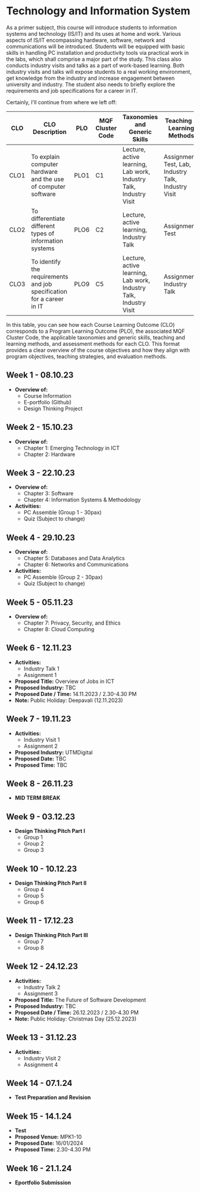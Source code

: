 # Technology and Information System

As a primer subject, this course will introduce students to information systems and technology (IS/IT) and its uses at home and work. Various aspects of IS/IT encompassing hardware, software, network and communications will be introduced. Students will be equipped with basic skills in handling PC installation and productivity tools via practical work in the labs, which shall comprise a major part of the study. This class also conducts industry visits and talks as a part of work-based learning. Both industry visits and talks will expose students to a real working environment, get knowledge from the industry and increase engagement between university and industry. The student also needs to briefly explore the requirements and job specifications for a career in IT.

Certainly, I'll continue from where we left off:

| CLO   | CLO Description                                                 | PLO   | MQF Cluster Code | Taxonomies and Generic Skills | Teaching & Learning Methods                                      | Assessment Methods                              |
|-------|-----------------------------------------------------------------|-------|-------------------|------------------------------|-----------------------------------------------------------------|-------------------------------------------------|
| CLO1  | To explain computer hardware and the use of computer software   | PLO1  | C1               | Lecture, active learning, Lab work, Industry Talk, Industry Visit | Assignment, Test, Lab, Industry Talk, Industry Visit |
| CLO2  | To differentiate different types of information systems       | PLO6  | C2               | Lecture, active learning, Industry Talk | Assignment, Test                                      |
| CLO3  | To identify the requirements and job specification for a career in IT | PLO9  | C5               | Lecture, active learning, Lab work, Industry Talk, Industry Visit | Assignment, Industry Talk                         |

In this table, you can see how each Course Learning Outcome (CLO) corresponds to a Program Learning Outcome (PLO), the associated MQF Cluster Code, the applicable taxonomies and generic skills, teaching and learning methods, and assessment methods for each CLO. This format provides a clear overview of the course objectives and how they align with program objectives, teaching strategies, and evaluation methods.

## Week 1 - 08.10.23
- **Overview of:**
  - Course Information
  - E-portfolio (Github)
  - Design Thinking Project

## Week 2 - 15.10.23
- **Overview of:**
  - Chapter 1: Emerging Technology in ICT
  - Chapter 2: Hardware

## Week 3 - 22.10.23
- **Overview of:**
  - Chapter 3: Software
  - Chapter 4: Information Systems & Methodology
- **Activities:**
  - PC Assemble (Group 1 - 30pax)
  - Quiz (Subject to change)

## Week 4 - 29.10.23
- **Overview of:**
  - Chapter 5: Databases and Data Analytics
  - Chapter 6: Networks and Communications
- **Activities:**
  - PC Assemble (Group 2 - 30pax)
  - Quiz (Subject to change)

## Week 5 - 05.11.23
- **Overview of:**
  - Chapter 7: Privacy, Security, and Ethics
  - Chapter 8: Cloud Computing

## Week 6 - 12.11.23
- **Activities:**
  - Industry Talk 1
  - Assignment 1
- **Proposed Title:** Overview of Jobs in ICT
- **Proposed Industry:** TBC
- **Proposed Date / Time:** 14.11.2023 / 2.30-4.30 PM
- **Note:** Public Holiday: Deepavali (12.11.2023)

## Week 7 - 19.11.23
- **Activities:**
  - Industry Visit 1
  - Assignment 2
- **Proposed Industry:** UTMDigital
- **Proposed Date:** TBC
- **Proposed Time:** TBC

## Week 8 - 26.11.23
- **MID TERM BREAK**

## Week 9 - 03.12.23
- **Design Thinking Pitch Part I**
  - Group 1
  - Group 2
  - Group 3

## Week 10 - 10.12.23
- **Design Thinking Pitch Part II**
  - Group 4
  - Group 5
  - Group 6

## Week 11 - 17.12.23
- **Design Thinking Pitch Part III**
  - Group 7
  - Group 8

## Week 12 - 24.12.23
- **Activities:**
  - Industry Talk 2
  - Assignment 3
- **Proposed Title:** The Future of Software Development
- **Proposed Industry:** TBC
- **Proposed Date / Time:** 26.12.2023 / 2.30-4.30 PM
- **Note:** Public Holiday: Christmas Day (25.12.2023)

## Week 13 - 31.12.23
- **Activities:**
  - Industry Visit 2
  - Assignment 4

## Week 14 - 07.1.24
- **Test Preparation and Revision**

## Week 15 - 14.1.24
- **Test**
- **Proposed Venue:** MPK1-10
- **Proposed Date:** 16/01/2024
- **Proposed Time:** 2.30-4.30 PM

## Week 16 - 21.1.24
- **Eportfolio Submission**

